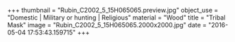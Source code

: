 +++
thumbnail = "Rubin_C2002_5_15H065065.preview.jpg"
object_use = "Domestic | Military or hunting | Religious"
material = "Wood"
title = "Tribal Mask"
image = "Rubin_C2002_5_15H065065.2000x2000.jpg"
date = "2016-05-04 17:53:43.159715"
+++
